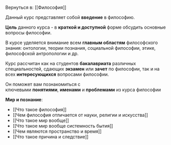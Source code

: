 Вернуться в: [[Философия]]


Данный курс представляет собой **введение** в философию.  

**Цель** данного курса - в **краткой и доступной** форме обсудить основные вопросы философии.

В курсе уделяется внимание всем **главным областям** философского знания: онтологии, теории познания, социальной философии, этике, философской антропологии и др.

Курс рассчитан как на студентов **бакалавриата** различных специальностей, сдающих **экзамен** или **зачет** по философии, так и на всех **интересующихся** вопросами философии.

Он поможет вам познакомиться с ключевыми **понятиями**, **именами** и **проблемами** из курса философии


**Мир и познание**:
- [[Что такое философия]]
- [[Чем философия отличается от науки, религии и искусства]]
- [[Что такое мир вообще]]
- [[Что такое мир вообще системность бытия]]
- [[Чем являются пространство и время]]
- [[Что такое причина и следствие]]